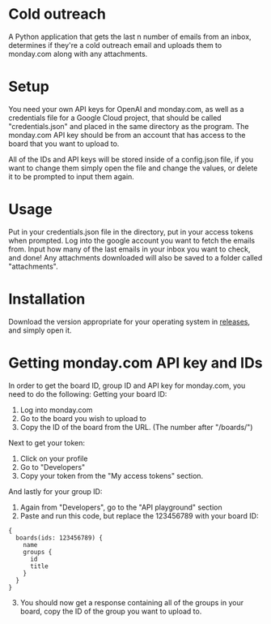 # Cold outreach
A Python application that gets the last n number of emails from an inbox, determines if they're a cold outreach email and uploads them to monday.com along with any attachments.

# Setup
You need your own API keys for OpenAI and monday.com, as well as a credentials file for a Google Cloud project, that should be called "credentials.json" and placed in the same directory as the program.
The monday.com API key should be from an account that has access to the board that you want to upload to.

All of the IDs and API keys will be stored inside of a config.json file, if you want to change them simply open the file and change the values, or delete it to be prompted to input them again.

# Usage
Put in your credentials.json file in the directory, put in your access tokens when prompted. Log into the google account you want to fetch the emails from. Input how many of the last emails in your inbox you want to check, and done! Any attachments downloaded will also be saved to a folder called "attachments".

# Installation
Download the version appropriate for your operating system in [releases](https://github.com/kristiyan-filipov/cold-outreach/releases), and simply open it.

# Getting monday.com API key and IDs
In order to get the board ID, group ID and API key for monday.com, you need to do the following:
Getting your board ID:
1. Log into monday.com
2. Go to the board you wish to upload to
3. Copy the ID of the board from the URL. (The number after "/boards/")

Next to get your token:
1. Click on your profile
2. Go to "Developers"
3. Copy your token from the "My access tokens" section.

And lastly for your group ID:
1. Again from "Developers", go to the "API playground" section
2. Paste and run this code, but replace the 123456789 with your board ID:

```
{
  boards(ids: 123456789) {
    name
    groups {
      id
      title
    }
  }
}
```

3. You should now get a response containing all of the groups in your board, copy the ID of the group you want to upload to.

